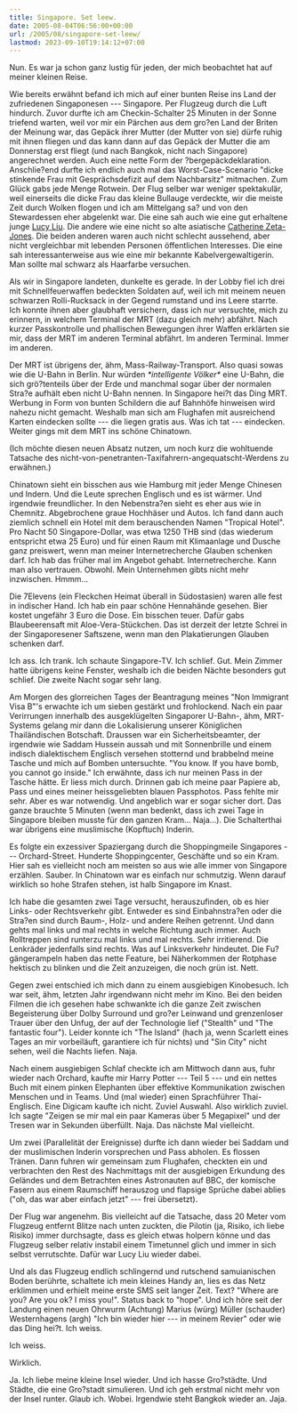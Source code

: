 ```yaml
---
title: Singapore. Set leew.
date: 2005-08-04T06:56:00+00:00
url: /2005/08/singapore-set-leew/
lastmod: 2023-09-10T19:14:12+07:00
---
```

Nun. Es war ja schon ganz lustig für jeden, der mich beobachtet hat auf meiner kleinen Reise.

Wie bereits erwähnt befand ich mich auf einer bunten Reise ins Land der zufriedenen Singaponesen --- Singapore. Per Flugzeug durch die Luft hindurch. Zuvor durfte ich am Checkin-Schalter 25 Minuten in der Sonne triefend warten, weil vor mir ein Pärchen aus dem gro?en Land der Briten der Meinung war, das Gepäck ihrer Mutter (der Mutter von sie) dürfe ruhig mit ihnen fliegen und das kann dann auf das Gepäck der Mutter die am Donnerstag erst fliegt (und nach Bangkok, nicht nach Singapore) angerechnet werden. Auch eine nette Form der ?bergepäckdeklaration. Anschlie?end durfte ich endlich auch mal das Worst-Case-Scenario "dicke stinkende Frau mit Gesprächsdefizit auf dem Nachbarsitz" mitmachen. Zum Glück gabs jede Menge Rotwein. Der Flug selber war weniger spektakulär, weil einerseits die dicke Frau das kleine Bullauge verdeckte, wir die meiste Zeit durch Wolken flogen und ich am Mittelgang sa? und von den Stewardessen eher abgelenkt war. Die eine sah auch wie eine gut erhaltene junge [Lucy Liu][1]. Die andere wie eine nicht so alte asiatische [Catherine Zeta-Jones][2]. Die beiden anderen waren auch nicht schlecht aussehend, aber nicht vergleichbar mit lebenden Personen öffentlichen Interesses. Die eine sah interessanterweise aus wie eine mir bekannte Kabelvergewaltigerin. Man sollte mal schwarz als Haarfarbe versuchen.

Als wir in Singapore landeten, dunkelte es gerade. In der Lobby fiel ich drei mit Schnellfeuerwaffen bedeckten Soldaten auf, weil ich mit meinem neuen schwarzen Rolli-Rucksack in der Gegend rumstand und ins Leere starrte. Ich konnte ihnen aber glaubhaft versichern, dass ich nur versuchte, mich zu erinnern, in welchem Terminal der MRT (dazu gleich mehr) abfährt. Nach kurzer Passkontrolle und phallischen Bewegungen ihrer Waffen erklärten sie mir, dass der MRT im anderen Terminal abfährt. Im anderen Terminal. Immer im anderen.

Der MRT ist übrigens der, ähm, Mass-Railway-Transport. Also quasi sowas wie die U-Bahn in Berlin. Nur würden _\*intelligente Völker\*_ eine U-Bahn, die sich grö?tenteils über der Erde und manchmal sogar über der normalen Stra?e aufhält eben nicht U-Bahn nennen. In Singapore hei?t das Ding MRT. Werbung in Form von bunten Schildern die auf Bahnhöfe hinweisen wird nahezu nicht gemacht. Weshalb man sich am Flughafen mit ausreichend Karten eindecken sollte --- die liegen gratis aus. Was ich tat --- eindecken. Weiter gings mit dem MRT ins schöne Chinatown.

(Ich möchte diesen neuen Absatz nutzen, um noch kurz die wohltuende Tatsache des nicht-von-penetranten-Taxifahrern-angequatscht-Werdens zu erwähnen.)

Chinatown sieht ein bisschen aus wie Hamburg mit jeder Menge Chinesen und Indern. Und die Leute sprechen Englisch und es ist wärmer. Und irgendwie freundlicher. In den Nebenstra?en sieht es eher aus wie in Chemnitz. Abgebrochene graue Hochhäser und Autos. Ich fand dann auch ziemlich schnell ein Hotel mit dem berauschenden Namen "Tropical Hotel". Pro Nacht 50 Singapore-Dollar, was etwa 1250 THB sind (das wiederum entspricht etwa 25 Euro) und für einen Raum mit Klimaanlage und Dusche ganz preiswert, wenn man meiner Internetrecherche Glauben schenken darf. Ich hab das früher mal im Angebot gehabt. Internetrecherche. Kann man also vertrauen. Obwohl. Mein Unternehmen gibts nicht mehr inzwischen. Hmmm...

Die 7Elevens (ein Fleckchen Heimat überall in Südostasien) waren alle fest in indischer Hand. Ich hab ein paar schöne Hennahände gesehen. Bier kostet ungefähr 3 Euro die Dose. Ein bisschen teuer. Dafür gabs Blaubeerensaft mit Aloe-Vera-Stückchen. Das ist derzeit der letzte Schrei in der Singaporesener Saftszene, wenn man den Plakatierungen Glauben schenken darf.

Ich ass. Ich trank. Ich schaute Singapore-TV. Ich schlief. Gut. Mein Zimmer hatte übrigens keine Fenster, weshalb ich die beiden Nächte besonders gut schlief. Die zweite Nacht sogar sehr lang.

Am Morgen des glorreichen Tages der Beantragung meines "Non Immigrant Visa B"'s erwachte ich um sieben gestärkt und frohlockend. Nach ein paar Verirrungen innerhalb des ausgeklügelten Singaporer U-Bahn-, ähm, MRT-Systems gelang mir dann die Lokalisierung unserer Königlichen Thailändischen Botschaft. Draussen war ein Sicherheitsbeamter, der irgendwie wie Saddam Hussein aussah und mit Sonnenbrille und einem indisch dialektischem Englisch versehen stotternd und brabbelnd meine Tasche und mich auf Bomben untersuchte. "You know. If you have bomb, you cannot go inside." Ich erwähnte, dass ich nur meinen Pass in der Tasche hätte. Er liess mich durch. Drinnen gab ich meine paar Papiere ab, Pass und eines meiner heissgeliebten blauen Passphotos. Pass fehlte mir sehr. Aber es war notwendig. Und angeblich war er sogar sicher dort. Das ganze brauchte 5 Minuten (wenn man bedenkt, dass ich zwei Tage in Singapore bleiben musste für den ganzen Kram... Naja...). Die Schalterthai war übrigens eine muslimische (Kopftuch) Inderin.

Es folgte ein exzessiver Spaziergang durch die Shoppingmeile Singapores --- Orchard-Street. Hunderte Shoppingcenter, Geschäfte und so ein Kram. Hier sah es vielleicht noch am meisten so aus wie alle immer von Singapore erzählen. Sauber. In Chinatown war es einfach nur schmutzig. Wenn darauf wirklich so hohe Strafen stehen, ist halb Singapore im Knast.

Ich habe die gesamten zwei Tage versucht, herauszufinden, ob es hier Links- oder Rechtsverkehr gibt. Entweder es sind Einbahnstra?en oder die Stra?en sind durch Baum-, Holz- und andere Reihen getrennt. Und dann gehts mal links und mal rechts in welche Richtung auch immer. Auch Rolltreppen sind runterzu mal links und mal rechts. Sehr irritierend. Die Lenkräder jedenfalls sind rechts. Was auf Linksverkehr hindeutet. Die Fu?gängerampeln haben das nette Feature, bei Näherkommen der Rotphase hektisch zu blinken und die Zeit anzuzeigen, die noch grün ist. Nett.

Gegen zwei entschied ich mich dann zu einem ausgiebigen Kinobesuch. Ich war seit, ähm, letzten Jahr irgendwann nicht mehr im Kino. Bei den beiden Filmen die ich gesehen habe schwankte ich die ganze Zeit zwischen Begeisterung über Dolby Surround und gro?er Leinwand und grenzenloser Trauer über den Unfug, der auf der Technologie lief ("Stealth" und "The fantastic four"). Leider konnte ich "The Island" (hach ja, wenn Scarlett eines Tages an mir vorbeiläuft, garantiere ich für nichts) und "Sin City" nicht sehen, weil die Nachts liefen. Naja.

Nach einem ausgiebigen Schlaf checkte ich am Mittwoch dann aus, fuhr wieder nach Orchard, kaufte mir Harry Potter --- Teil 5 --- und ein nettes Buch mit einem pinken Elephanten über effektive Kommunikation zwischen Menschen und in Teams. Und (mal wieder) einen Sprachführer Thai-Englisch. Eine Digicam kaufte ich nicht. Zuviel Auswahl. Also wirklich zuviel. Ich sagte "Zeigen se mir mal ein paar Kameras über 5 Megapixel" und der Tresen war in Sekunden überfüllt. Naja. Das nächste Mal vielleicht.

Um zwei (Parallelität der Ereignisse) durfte ich dann wieder bei Saddam und der muslimischen Inderin vorsprechen und Pass abholen. Es flossen Tränen. Dann fuhren wir gemeinsam zum Flughafen, checkten ein und verbrachten den Rest des Nachmittags mit der ausgiebigen Erkundung des Geländes und dem Betrachten eines Astronauten auf BBC, der komische Fasern aus einem Raumschiff herauszog und flapsige Sprüche dabei ablies ("oh, das war aber einfach jetzt" --- frei übersetzt).

Der Flug war angenehm. Bis vielleicht auf die Tatsache, dass 20 Meter vom Flugzeug entfernt Blitze nach unten zuckten, die Pilotin (ja, Risiko, ich liebe Risiko) immer durchsagte, dass es gleich etwas holpern könne und das Flugzeug selber relativ instabil einem Timetunnel glich und immer in sich selbst verrutschte. Dafür war Lucy Liu wieder dabei.

Und als das Flugzeug endlich schlingernd und rutschend samuianischen Boden berührte, schaltete ich mein kleines Handy an, lies es das Netz erklimmen und erhielt meine erste SMS seit langer Zeit. Text? "Where are you? Are you ok? I miss you!". Status back to "hope". Und ich höre seit der Landung einen neuen Ohrwurm (Achtung) Marius (würg) Müller (schauder) Westernhagens (argh) "Ich bin wieder hier --- in meinem Revier" oder wie das Ding hei?t. Ich weiss.

Ich weiss.

Wirklich.

Ja. Ich liebe meine kleine Insel wieder. Und ich hasse Gro?städte. Und Städte, die eine Gro?stadt simulieren. Und ich geh erstmal nicht mehr von der Insel runter. Glaub ich. Wobei. Irgendwie steht Bangkok wieder an. Jaja.

 [1]: http://www.imdb.com/name/nm0005154/
 [2]: http://www.imdb.com/name/nm0001876/
